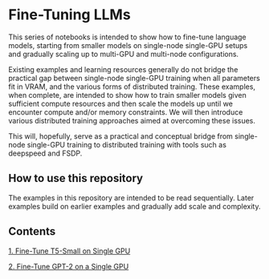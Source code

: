 # Fine-Tuning LLMs

This series of notebooks is intended to show how to fine-tune language models, starting from smaller models on single-node single-GPU setups and gradually scaling up to multi-GPU and multi-node configurations.

Existing examples and learning resources generally do not bridge the practical gap between single-node single-GPU training when all parameters fit in VRAM, and the various forms of distributed training. These examples, when complete, are intended to show how to train smaller models given sufficient compute resources and then scale the models up until we encounter compute and/or memory constraints. We will then introduce various distributed training approaches aimed at overcoming these issues.

This will, hopefully, serve as a practical and conceptual bridge from single-node single-GPU training to distributed training with tools such as deepspeed and FSDP.

## How to use this repository

The examples in this repository are intended to be read sequentially. Later examples build on earlier examples and gradually add scale and complexity.

## Contents
[1. Fine-Tune T5-Small on Single GPU](./1_t5_small_single_gpu/1.%20T5-Small%20on%20Single%20GPU.ipynb)

[2. Fine-Tune GPT-2 on a Single GPU](./2_gpt2_single_gpu/2.%20GPT2%20on%20a%20single%20GPU.ipynb)

